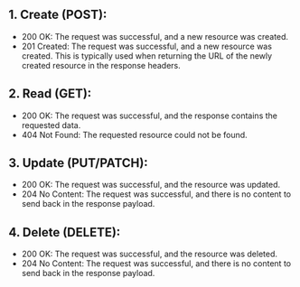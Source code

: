 
 ## 1. Create (POST):
- 200 OK: The request was successful, and a new resource was created.
- 201 Created: The request was successful, and a new resource was created. This is typically used when returning the URL of the newly created resource in the response headers.

## 2. Read (GET):
- 200 OK: The request was successful, and the response contains the requested data.
- 404 Not Found: The requested resource could not be found.

## 3. Update (PUT/PATCH):
- 200 OK: The request was successful, and the resource was updated.
- 204 No Content: The request was successful, and there is no content to send back in the response payload.

## 4. Delete (DELETE):
- 200 OK: The request was successful, and the resource was deleted.
- 204 No Content: The request was successful, and there is no content to send back in the response payload.

